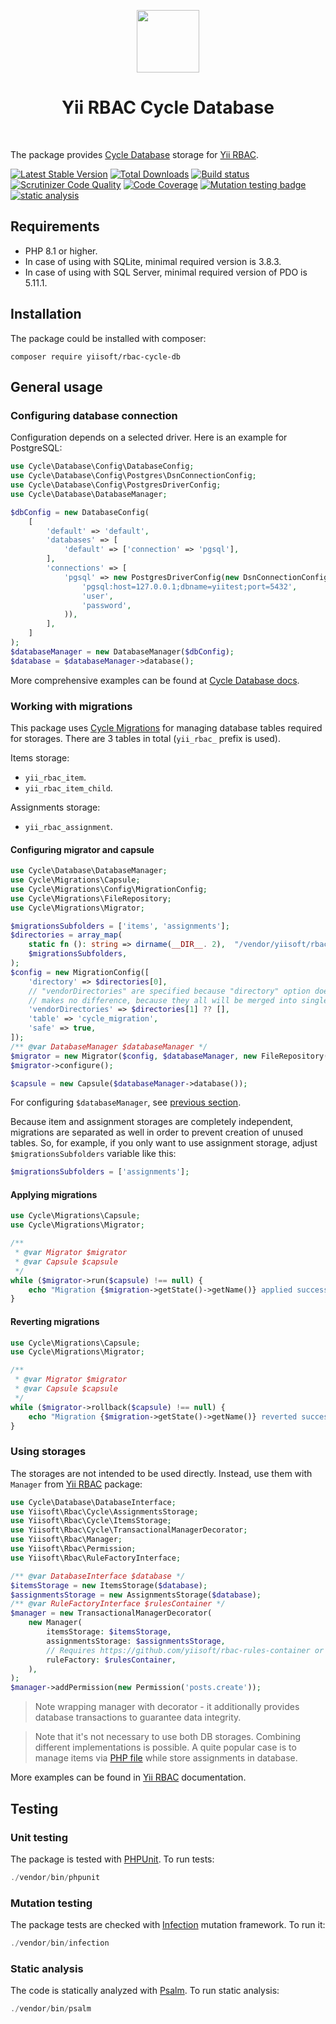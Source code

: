 <p align="center">
    <a href="https://github.com/yiisoft" target="_blank">
        <img src="https://github.com/yiisoft.png" height="100px">
    </a>
    <h1 align="center">Yii RBAC Cycle Database</h1>
    <br>
</p>

The package provides [Cycle Database](https://github.com/cycle/database) storage for [Yii RBAC](https://github.com/yiisoft/rbac).

[![Latest Stable Version](https://poser.pugx.org/yiisoft/rbac-cycle-db/v/stable.png)](https://packagist.org/packages/yiisoft/rbac-cycle-db)
[![Total Downloads](https://poser.pugx.org/yiisoft/rbac-cycle-db/downloads.png)](https://packagist.org/packages/yiisoft/rbac-cycle-db)
[![Build status](https://github.com/yiisoft/rbac-cycle-db/workflows/build/badge.svg)](https://github.com/yiisoft/rbac-cycle-db/actions?query=workflow%3Abuild)
[![Scrutinizer Code Quality](https://scrutinizer-ci.com/g/yiisoft/rbac-cycle-db/badges/quality-score.png?b=master)](https://scrutinizer-ci.com/g/yiisoft/rbac-cycle-db/?branch=master)
[![Code Coverage](https://scrutinizer-ci.com/g/yiisoft/rbac-cycle-db/badges/coverage.png?b=master)](https://scrutinizer-ci.com/g/yiisoft/rbac-cycle-db/?branch=master)
[![Mutation testing badge](https://img.shields.io/endpoint?style=flat&url=https%3A%2F%2Fbadge-api.stryker-mutator.io%2Fgithub.com%2Fyiisoft%2Frbac-cycle-db%2Fmaster)](https://dashboard.stryker-mutator.io/reports/github.com/yiisoft/rbac-cycle-db/master)
[![static analysis](https://github.com/yiisoft/rbac-cycle-db/workflows/static%20analysis/badge.svg)](https://github.com/yiisoft/rbac-cycle-db/actions?query=workflow%3A%22static+analysis%22)

## Requirements

- PHP 8.1 or higher.
- In case of using with SQLite, minimal required version is 3.8.3.
- In case of using with SQL Server, minimal required version of PDO is 5.11.1. 

## Installation

The package could be installed with composer:

```shell
composer require yiisoft/rbac-cycle-db
```

## General usage

### Configuring database connection

Configuration depends on a selected driver. Here is an example for PostgreSQL:

```php
use Cycle\Database\Config\DatabaseConfig;
use Cycle\Database\Config\Postgres\DsnConnectionConfig;
use Cycle\Database\Config\PostgresDriverConfig;
use Cycle\Database\DatabaseManager;

$dbConfig = new DatabaseConfig(
    [
        'default' => 'default',
        'databases' => [
            'default' => ['connection' => 'pgsql'],
        ],
        'connections' => [
            'pgsql' => new PostgresDriverConfig(new DsnConnectionConfig(
                'pgsql:host=127.0.0.1;dbname=yiitest;port=5432',
                'user',
                'password',
            )),
        ],
    ]
);
$databaseManager = new DatabaseManager($dbConfig);
$database = $databaseManager->database();
```

More comprehensive examples can be found at
[Cycle Database docs](https://cycle-orm.dev/docs/database-configuration#declare-connection).

### Working with migrations

This package uses [Cycle Migrations](https://github.com/cycle/migrations) for managing database tables required for 
storages. There are 3 tables in total (`yii_rbac_` prefix is used).

Items storage:

- `yii_rbac_item`.
- `yii_rbac_item_child`.

Assignments storage:

- `yii_rbac_assignment`.

#### Configuring migrator and capsule

```php
use Cycle\Database\DatabaseManager;
use Cycle\Migrations\Capsule;
use Cycle\Migrations\Config\MigrationConfig;
use Cycle\Migrations\FileRepository;
use Cycle\Migrations\Migrator;

$migrationsSubfolders = ['items', 'assignments'];
$directories = array_map(
    static fn (): string => dirname(__DIR__. 2),  "/vendor/yiisoft/rbac-cycle-db/migrations/$subfolder",
    $migrationsSubfolders, 
);
$config = new MigrationConfig([
    'directory' => $directories[0],
    // "vendorDirectories" are specified because "directory" option doesn't support multiple directories. In the end, it
    // makes no difference, because they all will be merged into single array.
    'vendorDirectories' => $directories[1] ?? [],
    'table' => 'cycle_migration',
    'safe' => true,
]);
/** @var DatabaseManager $databaseManager */
$migrator = new Migrator($config, $databaseManager, new FileRepository($config));
$migrator->configure();

$capsule = new Capsule($databaseManager->database());
```

For configuring `$databaseManager`, see [previous section](#configuring-database-connection).

Because item and assignment storages are completely independent, migrations are separated as well in order to prevent 
creation of unused tables. So, for example, if you only want to use assignment storage, adjust `$migrationsSubfolders` 
variable like this:

```php
$migrationsSubfolders = ['assignments'];
```

#### Applying migrations

```php
use Cycle\Migrations\Capsule;
use Cycle\Migrations\Migrator;

/**
 * @var Migrator $migrator
 * @var Capsule $capsule 
 */
while ($migrator->run($capsule) !== null) {
    echo "Migration {$migration->getState()->getName()} applied successfully.\n";
}
```

#### Reverting migrations

```php
use Cycle\Migrations\Capsule;
use Cycle\Migrations\Migrator;

/**
 * @var Migrator $migrator
 * @var Capsule $capsule 
 */
while ($migrator->rollback($capsule) !== null) {
    echo "Migration {$migration->getState()->getName()} reverted successfully.\n";
}
```

### Using storages

The storages are not intended to be used directly. Instead, use them with `Manager` from
[Yii RBAC](https://github.com/yiisoft/rbac) package:

```php
use Cycle\Database\DatabaseInterface;
use Yiisoft\Rbac\Cycle\AssignmentsStorage;
use Yiisoft\Rbac\Cycle\ItemsStorage;
use Yiisoft\Rbac\Cycle\TransactionalManagerDecorator;
use Yiisoft\Rbac\Manager;
use Yiisoft\Rbac\Permission;
use Yiisoft\Rbac\RuleFactoryInterface;

/** @var DatabaseInterface $database */
$itemsStorage = new ItemsStorage($database);
$assignmentsStorage = new AssignmentsStorage($database);
/** @var RuleFactoryInterface $rulesContainer */
$manager = new TransactionalManagerDecorator(
    new Manager(
        itemsStorage: $itemsStorage, 
        assignmentsStorage: $assignmentsStorage,
        // Requires https://github.com/yiisoft/rbac-rules-container or other compatible factory.
        ruleFactory: $rulesContainer,
    ),
);
$manager->addPermission(new Permission('posts.create'));
```

> Note wrapping manager with decorator - it additionally provides database transactions to guarantee data integrity.

> Note that it's not necessary to use both DB storages. Combining different implementations is possible. A quite popular 
> case is to manage items via [PHP file](https://github.com/yiisoft/rbac-php) while store assignments in database.

More examples can be found in [Yii RBAC](https://github.com/yiisoft/rbac) documentation.

## Testing

### Unit testing

The package is tested with [PHPUnit](https://phpunit.de/). To run tests:

```php
./vendor/bin/phpunit
```

### Mutation testing

The package tests are checked with [Infection](https://infection.github.io/) mutation framework. To run it:

```php
./vendor/bin/infection
```

### Static analysis

The code is statically analyzed with [Psalm](https://psalm.dev). To run static analysis:

```php
./vendor/bin/psalm
```
